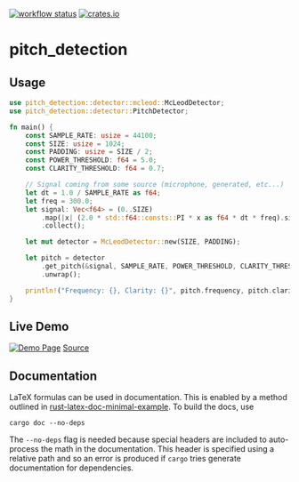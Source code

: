 [![workflow status](https://github.com/alesgenova/pitch-detection/workflows/main/badge.svg?branch=master)](https://github.com/alesgenova/pitch-detection/actions?query=workflow%3Amain+branch%3Amaster)
[![crates.io](https://img.shields.io/crates/v/pitch-detection.svg)](https://crates.io/crates/pitch-detection)

# pitch_detection

## Usage
```rust
use pitch_detection::detector::mcleod::McLeodDetector;
use pitch_detection::detector::PitchDetector;

fn main() {
    const SAMPLE_RATE: usize = 44100;
    const SIZE: usize = 1024;
    const PADDING: usize = SIZE / 2;
    const POWER_THRESHOLD: f64 = 5.0;
    const CLARITY_THRESHOLD: f64 = 0.7;

    // Signal coming from some source (microphone, generated, etc...)
    let dt = 1.0 / SAMPLE_RATE as f64;
    let freq = 300.0;
    let signal: Vec<f64> = (0..SIZE)
        .map(|x| (2.0 * std::f64::consts::PI * x as f64 * dt * freq).sin())
        .collect();

    let mut detector = McLeodDetector::new(SIZE, PADDING);

    let pitch = detector
        .get_pitch(&signal, SAMPLE_RATE, POWER_THRESHOLD, CLARITY_THRESHOLD)
        .unwrap();

    println!("Frequency: {}, Clarity: {}", pitch.frequency, pitch.clarity);
}
```
## Live Demo
[![Demo Page](https://raw.githubusercontent.com/alesgenova/pitch-detection-app/master/demo.png)](https://alesgenova.github.io/pitch-detection-app/)
[Source](https://github.com/alesgenova/pitch-detection-app)

## Documentation
LaTeX formulas can be used in documentation. This is enabled by a method outlined in [rust-latex-doc-minimal-example](https://github.com/victe/rust-latex-doc-minimal-example). To build the docs, use
```
cargo doc --no-deps
```
The `--no-deps` flag is needed because special headers are included to auto-process the math in the documentation. This
header is specified using a relative path and so an error is produced if `cargo` tries generate documentation for
dependencies.